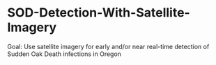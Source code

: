 # SOD-Detection-With-Satellite-Imagery
Goal: Use satellite imagery for early and/or near real-time detection of Sudden Oak Death infections in Oregon
